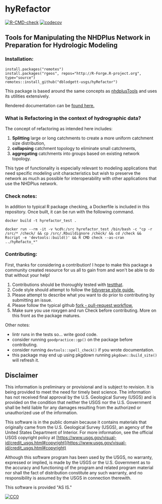 # hyRefactor

[![R-CMD-check](https://github.com/dblodgett-usgs/hyRefactor/actions/workflows/R-CMD-check.yml/badge.svg)](https://github.com/dblodgett-usgs/hyRefactor/actions/workflows/R-CMD-check.yml) [![codecov](https://codecov.io/gh/dblodgett-usgs/hyRefactor/branch/master/graph/badge.svg?token=GSJGAVH1T4)](https://codecov.io/gh/dblodgett-usgs/hyRefactor)

## Tools for Manipulating the NHDPlus Network in Preparation for Hydrologic Modeling

### Installation:

```
install.packages("remotes")
install.packages("rgeos", repos="http://R-Forge.R-project.org", type="source")
remotes::install_github("dblodgett-usgs/hyRefactor")
```

This package is based around the same concepts as [nhdplusTools](https://usgs-r.github.io/nhdplusTools/) and uses its utilities extensively.

Rendered documentation can be [found here.](https://github.com/dblodgett-usgs/hyRefactor/blob/master/docs/Reference_Manual_hyRefactor.md)

### What is Refactoring in the context of hydrographic data?

The concept of refactoring as intended here includes:

1) **Splitting** large or long catchments to create a more uniform catchment size
distribution,  
2) **collapsing** catchment topology to eliminate small catchments,  
3) **aggregating** catchments into groups based on existing network topology.  

This type of functionality is especially relevant to modeling applications that
need specific modeling unit characteristics but wish to preserve the network as
much as possible for interoperability with other applications that use the
NHDPlus network.

### Check notes:
In addition to typical R package checking, a Dockerfile is included in this repository. Once built, it can be run with the following command.

```
docker build -t hyrefactor_test .

docker run --rm -it -v %cd%:/src hyrefactor_test /bin/bash -c "cp -r /src/* /check/ && cp /src/.Rbuildignore /check/ && cd /check && Rscript -e 'devtools::build()' && R CMD check --as-cran ../hyRefacto_*"
```

### Contributing:

First, thanks for considering a contribution! I hope to make this package a community created resource
for us all to gain from and won't be able to do that without your help!

1) Contributions should be thoroughly tested with [testthat](https://testthat.r-lib.org/).  
2) Code style should attempt to follow the [tidyverse style guide.](http://style.tidyverse.org/)  
3) Please attempt to describe what you want to do prior to contributing by submitting an issue.  
4) Please follow the typical github [fork - pull-request workflow.](https://gist.github.com/Chaser324/ce0505fbed06b947d962)  
5) Make sure you use roxygen and run Check before contributing. More on this front as the package matures. 

Other notes:
- lintr runs in the tests so... write good code.
- consider running `goodpractice::gp()` on the package before contributing.
- consider running `devtools::spell_check()` if you wrote documentation.
- this package may end up using pkgdown running `pkgdown::build_site()` will refresh it.

## Disclaimer

This information is preliminary or provisional and is subject to revision. It is being provided to meet the need for timely best science. The information has not received final approval by the U.S. Geological Survey (USGS) and is provided on the condition that neither the USGS nor the U.S. Government shall be held liable for any damages resulting from the authorized or unauthorized use of the information.

This software is in the public domain because it contains materials that originally came from the U.S. Geological Survey  (USGS), an agency of the United States Department of Interior. For more information, see the official USGS copyright policy at [https://www.usgs.gov/visual-id/credit_usgs.html#copyright](https://www.usgs.gov/visual-id/credit_usgs.html#copyright)

Although this software program has been used by the USGS, no warranty, expressed or implied, is made by the USGS or the U.S. Government as to the accuracy and functioning of the program and related program material nor shall the fact of distribution constitute any such warranty, and no responsibility is assumed by the USGS in connection therewith.

This software is provided "AS IS."

 [
    ![CC0](https://i.creativecommons.org/p/zero/1.0/88x31.png)
  ](https://creativecommons.org/publicdomain/zero/1.0/)
